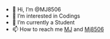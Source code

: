 - 👋 Hi, I’m @MJ8506
- 👀 I’m interested in Codings
- 🌱 I’m currently a Student
- 📫 How to reach me [MJ](https://t.me/Jagadesh8506) and [Mj8506](https://t.me/MJ8506)

<!---
MJ8506/MJ8506 is a ✨ special ✨ repository because its `README.md` (this file) appears on your GitHub profile.
You can click the Preview link to take a look at your changes.
--->
